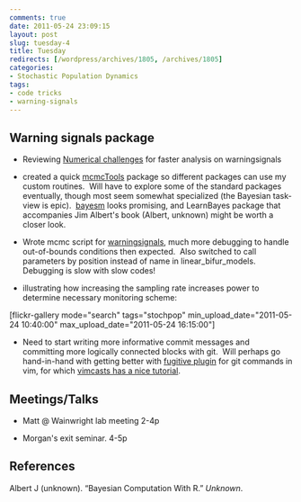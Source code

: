 ```yaml
---
comments: true
date: 2011-05-24 23:09:15
layout: post
slug: tuesday-4
title: Tuesday
redirects: [/wordpress/archives/1805, /archives/1805]
categories:
- Stochastic Population Dynamics
tags:
- code tricks
- warning-signals
---
```


## Warning signals package





	
  * Reviewing [Numerical challenges](http://www.carlboettiger.info/archives/1169) for faster analysis on warningsignals

	
  * created a quick [mcmcTools](https://github.com/cboettig/mcmcTools) package so different packages can use my custom routines.  Will have to explore some of the standard packages eventually, though most seem somewhat specialized (the Bayesian task-view is epic).  [bayesm](http://cran.r-project.org/web/packages/bayesm/index.html) looks promising, and LearnBayes package that accompanies Jim Albert's book (Albert, unknown) might be worth a closer look.

	
  * Wrote mcmc script for [warningsignals](https://github.com/cboettig/warningsignals), much more debugging to handle out-of-bounds conditions then expected.  Also switched to call parameters by position instead of name in linear_bifur_models.  Debugging is slow with slow codes!

	
  * illustrating how increasing the sampling rate increases power to determine necessary monitoring scheme:


[flickr-gallery mode="search" tags="stochpop" min_upload_date="2011-05-24 10:40:00" max_upload_date="2011-05-24 16:15:00"]

	
  * Need to start writing more informative commit messages and committing more logically connected blocks with git.  Will perhaps go hand-in-hand with getting better with [fugitive plugin](http://www.vim.org/scripts/script.php?script_id=2975) for git commands in vim, for which [vimcasts has a nice tutorial](http://vimcasts.org/episodes/fugitive-vim---a-complement-to-command-line-git/).




## Meetings/Talks





	
  * Matt @ Wainwright lab meeting 2-4p

	
  * Morgan's exit seminar. 4-5p


## References

<p>Albert J (unknown).
&ldquo;Bayesian Computation With R.&rdquo;
<EM>Unknown</EM>.
